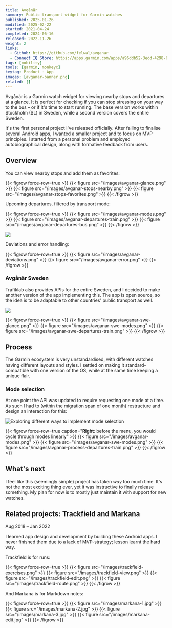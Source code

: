 ```yaml
---
title: Avgånär
summary: Public transport widget for Garmin watches
published: 2025-01-26
modified: 2025-02-22
started: 2021-04-24
completed: 2024-06-16
released: 2022-11-26
weight: 2
links:
  - Github: https://github.com/felwal/avganar
  - Connect IQ Store: https://apps.garmin.com/apps/a96ddb52-3edd-4298-8348-5bd818376a2a
tags: [mobility]
tools: [garmin, monkeyc]
keytag: Product · App
images: [avganar-banner.png]
related: []
---
```


Avgånär is a Garmin watch widget for viewing nearby stops and departures at a glance. It is perfect for checking if you can stop stressing on your way to the bus – or if it's time to start running. The base version works within Stockholm (SL) in Sweden, while a second version covers the entire Sweden.

It's the first personal project I've released officially. After failing to finalise several Android apps, I wanted a smaller project and to focus on MVP principles. I started from a personal problem and employed autobiographical design, along with formative feedback from users.

## Overview

You can view nearby stops and add them as favorites:

{{< figrow force-row=true >}}
    {{< figure src="/images/avganar-glance.png" >}}
    {{< figure src="/images/avganar-stops-nearby.png" >}}
    {{< figure src="/images/avganar-stops-favorites.png" >}}
{{< /figrow >}}

Upcoming departures, filtered by transport mode:

{{< figrow force-row=true >}}
    {{< figure src="/images/avganar-modes.png" >}}
    {{< figure src="/images/avganar-departures-train.png" >}}
    {{< figure src="/images/avganar-departures-bus.png" >}}
{{< /figrow >}}

![](/images/avganar-irl.jpg)

Deviations and error handling:

{{< figrow force-row=true >}}
    {{< figure src="/images/avganar-deviations.png" >}}
    {{< figure src="/images/avganar-error.png" >}}
{{< /figrow >}}

### Avgånär Sweden

Trafiklab also provides APIs for the entire Sweden, and I decided to make another version of the app implementing this. The app is open source, so the idea is to be adaptable to other countries' public transport as well.

![](/images/avganar-swe-banner.png)

{{< figrow force-row=true >}}
    {{< figure src="/images/avganar-swe-glance.png" >}}
    {{< figure src="/images/avganar-swe-modes.png" >}}
    {{< figure src="/images/avganar-swe-departures-train.png" >}}
{{< /figrow >}}

## Process

The Garmin ecosystem is very unstandardised, with different watches having different layouts and styles. I settled on making it standard-compatible with one version of the OS, while at the same time keeping a unique flair.

### Mode selection

At one point the API was updated to require requesting one mode at a time. As such I had to (within the migration span of one month) restructure and design an interaction for this:

![Exploring different ways to implement mode selection](/images/avganar-figma.png)

{{< figrow force-row=true caption="**Right**: before the menu, you would cycle through modes linearly" >}}
    {{< figure src="/images/avganar-modes.png" >}}
    {{< figure src="/images/avganar-swe-modes.png" >}}
    {{< figure src="/images/avganar-process-departures-train.png" >}}
{{< /figrow >}}

## What's next

I feel like this (seemingly simple) project has taken _way_ too much time. It's not the most exciting thing ever, yet it was instructive to finally release something. My plan for now is to mostly just maintain it with support for new watches.

## Related projects: Trackfield and Markana

<p class="caption">Aug 2018 – Jan 2022</p>

I learned app design and development by building these Android apps. I never finished them due to a lack of MVP-strategy; lesson learnt the hard way.

Trackfield is for runs:

{{< figrow force-row=true >}}
    {{< figure src="/images/trackfield-exercises.png" >}}
    {{< figure src="/images/trackfield-view.png" >}}
    {{< figure src="/images/trackfield-edit.png" >}}
    {{< figure src="/images/trackfield-route.png" >}}
{{< /figrow >}}

And Markana is for Markdown notes:

{{< figrow force-row=true >}}
    {{< figure src="/images/markana-1.jpg" >}}
    {{< figure src="/images/markana-2.jpg" >}}
    {{< figure src="/images/markana-3.jpg" >}}
    {{< figure src="/images/markana-edit.jpg" >}}
{{< /figrow >}}
